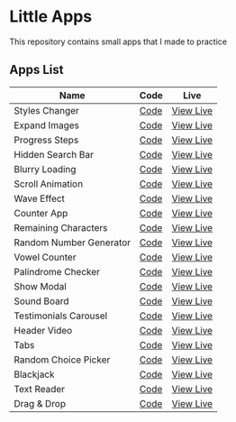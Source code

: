 # Little Apps

This repository contains small apps that I made to practice

## Apps List

| Name                    | Code                                   | Live                                                                                |
| ----------------------- | -------------------------------------- | ----------------------------------------------------------------------------------- |
| Styles Changer          | [Code](./1-Styles-Changer/)            | [View Live](https://noasalgado.github.io/Mini-JS-Apps/1-Styles-Changer/)            |
| Expand Images           | [Code](./2-Expand-Images/)             | [View Live](https://noasalgado.github.io/Mini-JS-Apps/2-Expand-Images/)             |
| Progress Steps          | [Code](./3-Progress-Steps/)            | [View Live](https://noasalgado.github.io/Mini-JS-Apps/3-Progress-Steps/)            |
| Hidden Search Bar       | [Code](./4-Hidden-Search-Bar/)         | [View Live](https://noasalgado.github.io/Mini-JS-Apps/4-Hidden-Search-Bar/)         |
| Blurry Loading          | [Code](./5-Blurry-Loading/)            | [View Live](https://noasalgado.github.io/Mini-JS-Apps//5-Blurry-Loading/)           |
| Scroll Animation        | [Code](./6-Scroll-Animation/)          | [View Live](https://noasalgado.github.io/Mini-JS-Apps//6-Scroll-Animation/)         |
| Wave Effect             | [Code](./7-Wave-Effect/)               | [View Live](https://noasalgado.github.io/Mini-JS-Apps/7-Wave-Effect/)               |
| Counter App             | [Code](./8-Counter-App/)               | [View Live](https://noasalgado.github.io/Mini-JS-Apps/8-Counter-App/)               |
| Remaining Characters    | [Code](./9-Remaining-Charactes-Count/) | [View Live](https://noasalgado.github.io/Mini-JS-Apps/9-Remaining-Charactes-Count/) |
| Random Number Generator | [Code](./10-Random-Number-Generator/)  | [View Live](https://noasalgado.github.io/Mini-JS-Apps/10-Random-Number-Generator/)  |
| Vowel Counter           | [Code](./11-Vowel-Counter/)            | [View Live](https://noasalgado.github.io/Mini-JS-Apps/11-Vowel-Counter/)            |
| Palindrome Checker      | [Code](./Palindrome-Checker/)          | [View Live](https://noasalgado.github.io/Mini-JS-Apps/Palindrome-Checker/)          |
| Show Modal              | [Code](./Show-Modal/)                  | [View Live](https://noasalgado.github.io/Mini-JS-Apps/Show-Modal/)                  |
| Sound Board             | [Code](./Sound-Board/)                 | [View Live](https://noasalgado.github.io/Mini-JS-Apps/Sound-Board/)                 |
| Testimonials Carousel   | [Code](./Testimonials-Carousel/)       | [View Live](https://noasalgado.github.io/Mini-JS-Apps/Testimonials-Carousel/)       |
| Header Video            | [Code](./Header-Video/)                | [View Live](https://noasalgado.github.io/Mini-JS-Apps/Header-Video/)                |
| Tabs                    | [Code](./16-Tabs/)                     | [View Live](https://noasalgado.github.io/Mini-JS-Apps/16-Tabs/)                     |
| Random Choice Picker    | [Code](./17-Random-Choice-Picker/)     | [View Live](https://noasalgado.github.io/Mini-JS-Apps/17-Random-Choice-Picker/)     |
| Blackjack               | [Code](./18-Blackjack/)                | [View Live](https://noasalgado.github.io/Mini-JS-Apps/18-Blackjack/)                |
| Text Reader             | [Code](./19-Text-Reader/)              | [View Live](https://noasalgado.github.io/Mini-JS-Apps/19-Text-Reader/)              |
| Drag & Drop             | [Code](./20-Drag-and-Drop/)            | [View Live](https://noasalgado.github.io/Mini-JS-Apps/20-Drag-and-Drop/)            |
